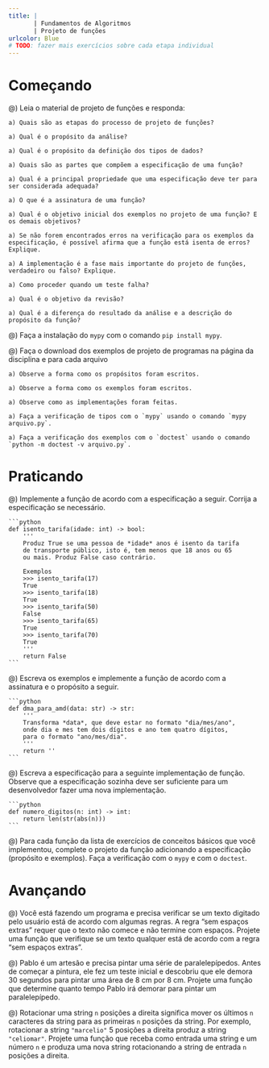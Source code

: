 ```yaml
---
title: |
       | Fundamentos de Algoritmos
       | Projeto de funções
urlcolor: Blue
# TODO: fazer mais exercícios sobre cada etapa individual
---
```


# Começando

@) Leia o material de projeto de funções e responda:

    a) Quais são as etapas do processo de projeto de funções?

    a) Qual é o propósito da análise?

    a) Qual é o propósito da definição dos tipos de dados?

    a) Quais são as partes que compõem a especificação de uma função?

    a) Qual é a principal propriedade que uma especificação deve ter para ser considerada adequada?

    a) O que é a assinatura de uma função?

    a) Qual é o objetivo inicial dos exemplos no projeto de uma função? E os demais objetivos?

    a) Se não forem encontrados erros na verificação para os exemplos da especificação, é possível afirma que a função está isenta de erros? Explique.

    a) A implementação é a fase mais importante do projeto de funções, verdadeiro ou falso? Explique.

    a) Como proceder quando um teste falha?

    a) Qual é o objetivo da revisão?

    a) Qual é a diferença do resultado da análise e a descrição do propósito da função?

@) Faça a instalação do `mypy` com o comando `pip install mypy`.

@) Faça o download dos exemplos de projeto de programas na página da disciplina e para cada arquivo

    a) Observe a forma como os propósitos foram escritos.

    a) Observe a forma como os exemplos foram escritos.

    a) Observe como as implementações foram feitas.

    a) Faça a verificação de tipos com o `mypy` usando o comando `mypy arquivo.py`.

    a) Faça a verificação dos exemplos com o `doctest` usando o comando `python -m doctest -v arquivo.py`.


# Praticando

@) Implemente a função de acordo com a especificação a seguir. Corrija a especificação se necessário.

    ```python
    def isento_tarifa(idade: int) -> bool:
        '''
        Produz True se uma pessoa de *idade* anos é isento da tarifa
        de transporte público, isto é, tem menos que 18 anos ou 65
        ou mais. Produz False caso contrário.

        Exemplos
        >>> isento_tarifa(17)
        True
        >>> isento_tarifa(18)
        True
        >>> isento_tarifa(50)
        False
        >>> isento_tarifa(65)
        True
        >>> isento_tarifa(70)
        True
        '''
        return False
    ```

@) Escreva os exemplos e implemente a função de acordo com a assinatura e o propósito a seguir.

    ```python
    def dma_para_amd(data: str) -> str:
        '''
        Transforma *data*, que deve estar no formato "dia/mes/ano",
        onde dia e mes tem dois dígitos e ano tem quatro dígitos,
        para o formato "ano/mes/dia".
        '''
        return ''
    ```

@) Escreva a especificação para a seguinte implementação de função. Observe que a especificação sozinha   deve ser suficiente para um desenvolvedor fazer uma nova implementação.

    ```python
    def numero_digitos(n: int) -> int:
        return len(str(abs(n)))
    ```

@) Para cada função da lista de exercícios de conceitos básicos que você implementou, complete o projeto da função adicionando a especificação (propósito e exemplos). Faça a verificação com o `mypy` e com o `doctest`.


# Avançando

@) Você está fazendo um programa e precisa verificar se um texto digitado pelo usuário está de acordo com algumas regras. A regra “sem espaços extras” requer que o texto não comece e não termine com espaços. Projete uma função que verifique se um texto qualquer está de acordo com a regra “sem espaços extras”.

@) Pablo é um artesão e precisa pintar uma série de paralelepípedos. Antes de começar a pintura, ele fez um teste inicial e descobriu que ele demora 30 segundos para pintar uma área de 8 cm por 8 cm. Projete uma função que determine quanto tempo Pablo irá demorar para pintar um paralelepípedo.

@) Rotacionar uma string `n` posições a direita significa mover os últimos `n` caracteres da string para as primeiras `n` posições da string. Por exemplo, rotacionar a string `"marcelio"` 5 posições a direita produz a string `"celiomar"`. Projete uma função que receba como entrada uma string e um número `n` e produza uma nova string rotacionando a string de entrada `n` posições a direita.
